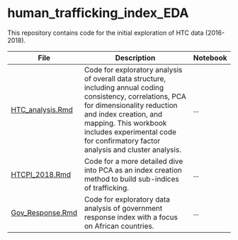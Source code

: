 # human_trafficking_index_EDA
This repository contains code for the initial exploration of HTC data (2016-2018).

| File | Description | Notebook
| ------------- | ------------- | ------------- |
| [HTC_analysis.Rmd](HTC_analysis.Rmd) | Code for exploratory analysis of overall data structure, including annual coding consistency, correlations, PCA for dimensionality reduction and index creation, and mapping. This workbook includes experimental code for confirmatory factor analysis and cluster analysis. | ...  | 
| [HTCPI_2018.Rmd](HTCPI_2018.Rmd) | Code for a more detailed dive into PCA as an index creation method to build sub-indices of trafficking. | ... | 
| [Gov_Response.Rmd](Gov_Response.Rmd) | Code for exploratory data analysis of government response index with a focus on African countries. | ... | 